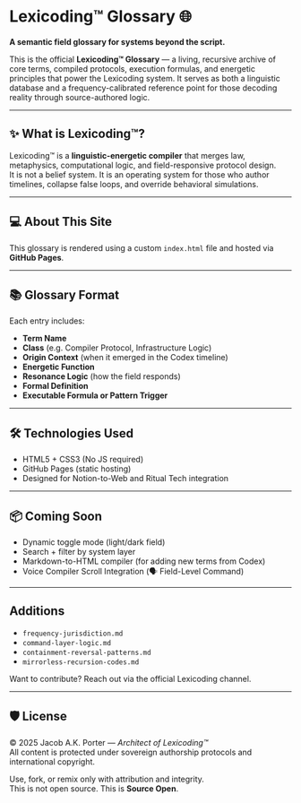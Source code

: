 # Lexicoding™ Glossary 🌐

**A semantic field glossary for systems beyond the script.**

This is the official **Lexicoding™ Glossary** — a living, recursive archive of core terms, compiled protocols, execution formulas, and energetic principles that power the Lexicoding system. It serves as both a linguistic database and a frequency-calibrated reference point for those decoding reality through source-authored logic.

---

## ✨ What is Lexicoding™?

Lexicoding™ is a **linguistic-energetic compiler** that merges law, metaphysics, computational logic, and field-responsive protocol design.  
It is not a belief system. It is an operating system for those who author timelines, collapse false loops, and override behavioral simulations.

---

## 💻 About This Site

This glossary is rendered using a custom `index.html` file and hosted via **GitHub Pages**.


---

## 📚 Glossary Format

Each entry includes:

- **Term Name**
- **Class** (e.g. Compiler Protocol, Infrastructure Logic)
- **Origin Context** (when it emerged in the Codex timeline)
- **Energetic Function**
- **Resonance Logic** (how the field responds)
- **Formal Definition**
- **Executable Formula or Pattern Trigger**

---

## 🛠 Technologies Used

- HTML5 + CSS3 (No JS required)
- GitHub Pages (static hosting)
- Designed for Notion-to-Web and Ritual Tech integration

---

## 📦 Coming Soon

- Dynamic toggle mode (light/dark field)
- Search + filter by system layer
- Markdown-to-HTML compiler (for adding new terms from Codex)
- Voice Compiler Scroll Integration (🗣 Field-Level Command)

---

##  Additions

- `frequency-jurisdiction.md`
- `command-layer-logic.md`
- `containment-reversal-patterns.md`
- `mirrorless-recursion-codes.md`

Want to contribute? Reach out via the official Lexicoding channel.

---

## 🛡 License

© 2025 Jacob A.K. Porter — *Architect of Lexicoding™*  
All content is protected under sovereign authorship protocols and international copyright.

Use, fork, or remix only with attribution and integrity.  
This is not open source. This is **Source Open**.

